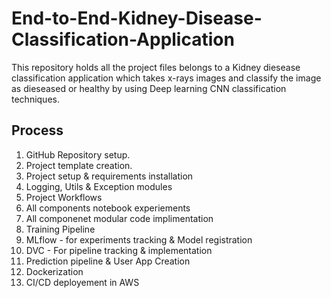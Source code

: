 # End-to-End-Kidney-Disease-Classification-Application
This repository holds all the project files belongs to a Kidney diesease classification application which takes x-rays images and classify the image as dieseased or healthy by using Deep learning CNN classification techniques.

## Process 
1. GitHub Repository setup.
2. Project template creation.
3. Project setup & requirements installation
4. Logging, Utils & Exception modules
5. Project Workflows
6. All components notebook experiements
7. All componenet modular code implimentation
8. Training Pipeline
9. MLflow - for experiments tracking & Model registration
10. DVC - For pipeline tracking & implementation
11. Prediction pipeline & User App Creation
12. Dockerization
13. CI/CD deployement in AWS
